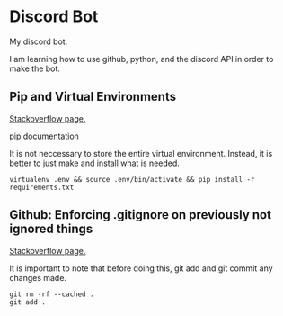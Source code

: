 # Discord Bot

My discord bot.

I am learning how to use github, python, and the discord API in order to make the bot.

## Pip and Virtual Environments

[Stackoverflow page.](https://stackoverflow.com/questions/6590688/is-it-bad-to-have-my-virtualenv-directory-inside-my-git-repository)

[pip documentation](https://pip.pypa.io/en/stable/reference/pip/)

It is not neccessary to store the entire virtual environment. Instead, it is better to just make and install what is needed.

```virtualenv .env && source .env/bin/activate && pip install -r requirements.txt```

## Github: Enforcing .gitignore on previously not ignored things

[Stackoverflow page.](https://stackoverflow.com/questions/25436312/gitignore-not-working)

It is important to note that before doing this, git add and git commit any changes made.

```md
git rm -rf --cached .
git add .
```
